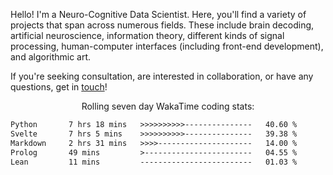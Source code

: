 Hello! I'm a Neuro-Cognitive Data Scientist. Here, you'll find a variety of projects that span across numerous fields. These include brain decoding, artificial neuroscience, information theory, different kinds of signal processing, human-computer interfaces (including front-end development), and algorithmic art. 

If you're seeking consultation, are interested in collaboration, or have any questions, get in <a href='mailto:desk@syrkis.com?subject=Getting%20in%20touch'>touch</a>!

<p align="center">Rolling seven day WakaTime coding stats:</p>
<!--START_SECTION:waka-->

```txt
Python       7 hrs 18 mins   >>>>>>>>>>---------------   40.60 %
Svelte       7 hrs 5 mins    >>>>>>>>>>---------------   39.38 %
Markdown     2 hrs 31 mins   >>>>---------------------   14.00 %
Prolog       49 mins         >------------------------   04.55 %
Lean         11 mins         -------------------------   01.03 %
```

<!--END_SECTION:waka-->
